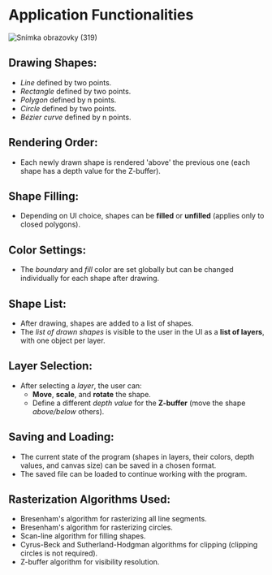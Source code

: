 # Application Functionalities

![Snímka obrazovky (319)](https://github.com/user-attachments/assets/771552ad-3379-450b-a0ef-ec8af626422c)

## Drawing Shapes:
- *Line* defined by two points.
- *Rectangle* defined by two points.
- *Polygon* defined by n points.
- *Circle* defined by two points.
- *Bézier curve* defined by n points.

## Rendering Order:
- Each newly drawn shape is rendered 'above' the previous one (each shape has a depth value for the Z-buffer).

## Shape Filling:
- Depending on UI choice, shapes can be **filled** or **unfilled** (applies only to closed polygons).

## Color Settings:
- The *boundary* and *fill* color are set globally but can be changed individually for each shape after drawing.

## Shape List:
- After drawing, shapes are added to a list of shapes.
- The *list of drawn shapes* is visible to the user in the UI as a **list of layers**, with one object per layer.

## Layer Selection:
- After selecting a *layer*, the user can:
  - **Move**, **scale**, and **rotate** the shape.
  - Define a different *depth value* for the **Z-buffer** (move the shape *above/below* others).

## Saving and Loading:
- The current state of the program (shapes in layers, their colors, depth values, and canvas size) can be saved in a chosen format.
- The saved file can be loaded to continue working with the program.

## Rasterization Algorithms Used:
- Bresenham's algorithm for rasterizing all line segments.
- Bresenham's algorithm for rasterizing circles.
- Scan-line algorithm for filling shapes.
- Cyrus-Beck and Sutherland-Hodgman algorithms for clipping (clipping circles is not required).
- Z-buffer algorithm for visibility resolution.
